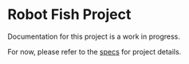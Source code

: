 # Robot Fish Project
Documentation for this project is a work in progress.

For now, please refer to the [specs](specs.yaml) for project details.
